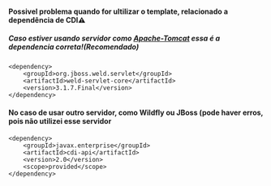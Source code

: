 
#### Possivel problema quando for ultilizar o template, relacionado a dependência de CDI⚠️

##### Caso estiver usando servidor como  [Apache-Tomcat](https://mvnrepository.com/artifact/org.jboss.weld.servlet/weld-servlet) essa é a dependencia correta!(Recomendado)


``` <!-- https://mvnrepository.com/artifact/org.jboss.weld.servlet/weld-servlet-core -->
<dependency>
    <groupId>org.jboss.weld.servlet</groupId>
    <artifactId>weld-servlet-core</artifactId>
    <version>3.1.7.Final</version>
</dependency>
````

#### No caso de usar outro servidor, como Wildfly ou JBoss (pode haver erros, pois não utilizei esse servidor

``` <!-- https://mvnrepository.com/artifact/javax.enterprise/cdi-api -->
<dependency>
    <groupId>javax.enterprise</groupId>
    <artifactId>cdi-api</artifactId>
    <version>2.0</version>
    <scope>provided</scope>
</dependency>
````
